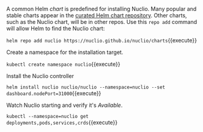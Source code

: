 A common Helm _chart_ is predefined for installing Nuclio. Many popular and stable charts appear in the [curated Helm chart repository](https://github.com/kubernetes/charts/stable). Other charts, such as the Nuclio chart, will be in other repos. Use this `repo add` command will allow Helm to find the Nuclio chart:

`helm repo add nuclio https://nuclio.github.io/nuclio/charts`{{execute}}

Create a namespace for the installation target.

`kubectl create namespace nuclio`{{execute}}

Install the Nuclio controller

`helm install nuclio nuclio/nuclio --namespace=nuclio --set dashboard.nodePort=31000`{{execute}}

Watch Nuclio starting and verify it's _Available_.

`kubectl --namespace=nuclio get deployments,pods,services,crds`{{execute}}
